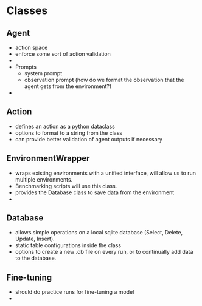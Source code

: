 

# Classes

## Agent
 - action space
 - enforce some sort of action validation
 - 
 - Prompts
   - system prompt
   - observation prompt (how do we format the observation that the agent gets from the environment?)
-  

## Action
- defines an action as a python dataclass
- options to format to a string from the class
- can provide better validation of agent outputs if necessary

## EnvironmentWrapper
- wraps existing environments with a unified interface, will allow us to run multiple environments. 
- Benchmarking scripts will use this class.
- provides the Database class to save data from the environment
- 

## Database
- allows simple operations on a local sqlite database (Select, Delete, Update, Insert). 
- static table configurations inside the class
- options to create a new .db file on every run, or to continually add data to the database.


## Fine-tuning
- should do practice runs for fine-tuning a model
- 